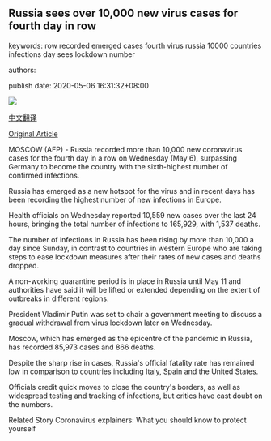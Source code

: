## Russia sees over 10,000 new virus cases for fourth day in row

keywords: row recorded emerged cases fourth virus russia 10000 countries infections day sees lockdown number

authors: 

publish date: 2020-05-06 16:31:32+08:00

![](https://www.straitstimes.com/sites/default/files/styles/x_large/public/articles/2020/05/06/ym-russia-060520.jpg?itok=1FWfUwGJ)

[中文翻译](Russia%20sees%20over%2010%2C000%20new%20virus%20cases%20for%20fourth%20day%20in%20row_zh.md)

[Original Article](https://www.straitstimes.com/world/europe/russia-sees-over-10000-new-virus-cases-for-fourth-day-in-row)

MOSCOW (AFP) - Russia recorded more than 10,000 new coronavirus cases for the fourth day in a row on Wednesday (May 6), surpassing Germany to become the country with the sixth-highest number of confirmed infections.

Russia has emerged as a new hotspot for the virus and in recent days has been recording the highest number of new infections in Europe.

Health officials on Wednesday reported 10,559 new cases over the last 24 hours, bringing the total number of infections to 165,929, with 1,537 deaths.

The number of infections in Russia has been rising by more than 10,000 a day since Sunday, in contrast to countries in western Europe who are taking steps to ease lockdown measures after their rates of new cases and deaths dropped.

A non-working quarantine period is in place in Russia until May 11 and authorities have said it will be lifted or extended depending on the extent of outbreaks in different regions.

President Vladimir Putin was set to chair a government meeting to discuss a gradual withdrawal from virus lockdown later on Wednesday.

Moscow, which has emerged as the epicentre of the pandemic in Russia, has recorded 85,973 cases and 866 deaths.

Despite the sharp rise in cases, Russia's official fatality rate has remained low in comparison to countries including Italy, Spain and the United States.

Officials credit quick moves to close the country's borders, as well as widespread testing and tracking of infections, but critics have cast doubt on the numbers.

Related Story Coronavirus explainers: What you should know to protect yourself